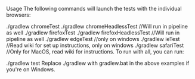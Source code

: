Usage
The following commands will launch the tests with the individual browsers:

./gradlew chromeTest
./gradlew chromeHeadlessTest //Will run in pipeline as well
./gradlew firefoxTest
./gradlew firefoxHeadlessTest //Will run in pipeline as well
./gradlew edgeTest //only on windows
./gradlew ieTest //Read wiki for set up instructions, only on windows
./gradlew safariTest //Only for MacOS, read wiki for instructions.
To run with all, you can run:

./gradlew test
Replace ./gradlew with gradlew.bat in the above examples if you're on Windows.
